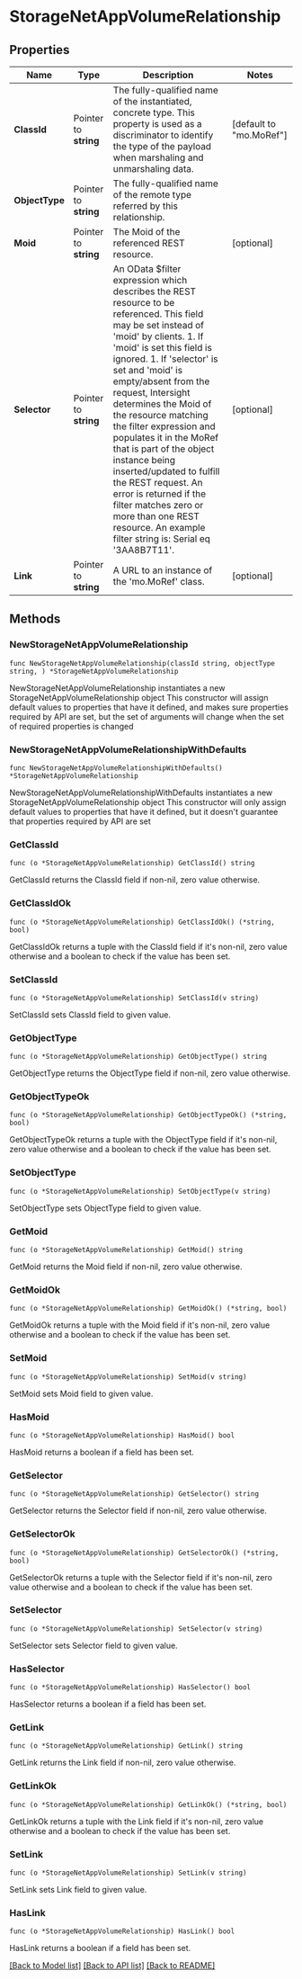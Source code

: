 # StorageNetAppVolumeRelationship

## Properties

Name | Type | Description | Notes
------------ | ------------- | ------------- | -------------
**ClassId** | Pointer to **string** | The fully-qualified name of the instantiated, concrete type. This property is used as a discriminator to identify the type of the payload when marshaling and unmarshaling data. | [default to "mo.MoRef"]
**ObjectType** | Pointer to **string** | The fully-qualified name of the remote type referred by this relationship. | 
**Moid** | Pointer to **string** | The Moid of the referenced REST resource. | [optional] 
**Selector** | Pointer to **string** | An OData $filter expression which describes the REST resource to be referenced. This field may be set instead of &#39;moid&#39; by clients. 1. If &#39;moid&#39; is set this field is ignored. 1. If &#39;selector&#39; is set and &#39;moid&#39; is empty/absent from the request, Intersight determines the Moid of the resource matching the filter expression and populates it in the MoRef that is part of the object instance being inserted/updated to fulfill the REST request. An error is returned if the filter matches zero or more than one REST resource. An example filter string is: Serial eq &#39;3AA8B7T11&#39;. | [optional] 
**Link** | Pointer to **string** | A URL to an instance of the &#39;mo.MoRef&#39; class. | [optional] 

## Methods

### NewStorageNetAppVolumeRelationship

`func NewStorageNetAppVolumeRelationship(classId string, objectType string, ) *StorageNetAppVolumeRelationship`

NewStorageNetAppVolumeRelationship instantiates a new StorageNetAppVolumeRelationship object
This constructor will assign default values to properties that have it defined,
and makes sure properties required by API are set, but the set of arguments
will change when the set of required properties is changed

### NewStorageNetAppVolumeRelationshipWithDefaults

`func NewStorageNetAppVolumeRelationshipWithDefaults() *StorageNetAppVolumeRelationship`

NewStorageNetAppVolumeRelationshipWithDefaults instantiates a new StorageNetAppVolumeRelationship object
This constructor will only assign default values to properties that have it defined,
but it doesn't guarantee that properties required by API are set

### GetClassId

`func (o *StorageNetAppVolumeRelationship) GetClassId() string`

GetClassId returns the ClassId field if non-nil, zero value otherwise.

### GetClassIdOk

`func (o *StorageNetAppVolumeRelationship) GetClassIdOk() (*string, bool)`

GetClassIdOk returns a tuple with the ClassId field if it's non-nil, zero value otherwise
and a boolean to check if the value has been set.

### SetClassId

`func (o *StorageNetAppVolumeRelationship) SetClassId(v string)`

SetClassId sets ClassId field to given value.


### GetObjectType

`func (o *StorageNetAppVolumeRelationship) GetObjectType() string`

GetObjectType returns the ObjectType field if non-nil, zero value otherwise.

### GetObjectTypeOk

`func (o *StorageNetAppVolumeRelationship) GetObjectTypeOk() (*string, bool)`

GetObjectTypeOk returns a tuple with the ObjectType field if it's non-nil, zero value otherwise
and a boolean to check if the value has been set.

### SetObjectType

`func (o *StorageNetAppVolumeRelationship) SetObjectType(v string)`

SetObjectType sets ObjectType field to given value.


### GetMoid

`func (o *StorageNetAppVolumeRelationship) GetMoid() string`

GetMoid returns the Moid field if non-nil, zero value otherwise.

### GetMoidOk

`func (o *StorageNetAppVolumeRelationship) GetMoidOk() (*string, bool)`

GetMoidOk returns a tuple with the Moid field if it's non-nil, zero value otherwise
and a boolean to check if the value has been set.

### SetMoid

`func (o *StorageNetAppVolumeRelationship) SetMoid(v string)`

SetMoid sets Moid field to given value.

### HasMoid

`func (o *StorageNetAppVolumeRelationship) HasMoid() bool`

HasMoid returns a boolean if a field has been set.

### GetSelector

`func (o *StorageNetAppVolumeRelationship) GetSelector() string`

GetSelector returns the Selector field if non-nil, zero value otherwise.

### GetSelectorOk

`func (o *StorageNetAppVolumeRelationship) GetSelectorOk() (*string, bool)`

GetSelectorOk returns a tuple with the Selector field if it's non-nil, zero value otherwise
and a boolean to check if the value has been set.

### SetSelector

`func (o *StorageNetAppVolumeRelationship) SetSelector(v string)`

SetSelector sets Selector field to given value.

### HasSelector

`func (o *StorageNetAppVolumeRelationship) HasSelector() bool`

HasSelector returns a boolean if a field has been set.

### GetLink

`func (o *StorageNetAppVolumeRelationship) GetLink() string`

GetLink returns the Link field if non-nil, zero value otherwise.

### GetLinkOk

`func (o *StorageNetAppVolumeRelationship) GetLinkOk() (*string, bool)`

GetLinkOk returns a tuple with the Link field if it's non-nil, zero value otherwise
and a boolean to check if the value has been set.

### SetLink

`func (o *StorageNetAppVolumeRelationship) SetLink(v string)`

SetLink sets Link field to given value.

### HasLink

`func (o *StorageNetAppVolumeRelationship) HasLink() bool`

HasLink returns a boolean if a field has been set.


[[Back to Model list]](../README.md#documentation-for-models) [[Back to API list]](../README.md#documentation-for-api-endpoints) [[Back to README]](../README.md)


